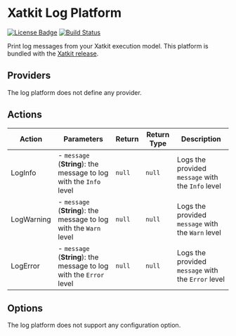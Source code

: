 Xatkit Log Platform
=====

[![License Badge](https://img.shields.io/badge/license-EPL%202.0-brightgreen.svg)](https://opensource.org/licenses/EPL-2.0)
[![Build Status](https://travis-ci.com/xatkit-bot-platform/xatkit-log-platform.svg?branch=master)](https://travis-ci.com/xatkit-bot-platform/xatkit-log-platform)

Print log messages from your Xatkit execution model. This platform is bundled with the [Xatkit release](https://github.com/xatkit-bot-platform/xatkit-releases/releases).


## Providers

The log platform does not define any provider.

## Actions

| Action     | Parameters                                                   | Return | Return Type | Description                                        |
| ---------- | ------------------------------------------------------------ | ------ | ----------- | -------------------------------------------------- |
| LogInfo    | - `message` (**String**): the message to log with the `Info` level | `null` | `null`      | Logs the provided `message` with the `Info` level  |
| LogWarning | - `message` (**String**): the message to log with the `Warn` level | `null` | `null`      | Logs the provided `message` with the `Warn` level  |
| LogError   | - `message` (**String**): the message to log with the `Error` level | `null` | `null`      | Logs the provided `message` with the `Error` level |

## Options

The log platform does not support any configuration option.
